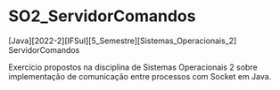 # SO2_ServidorComandos
[Java][2022-2][IFSul][5_Semestre][Sistemas_Operacionais_2] ServidorComandos

Exercício propostos na disciplina de Sistemas Operacionais 2 sobre implementação de comunicação entre processos com Socket em Java.
